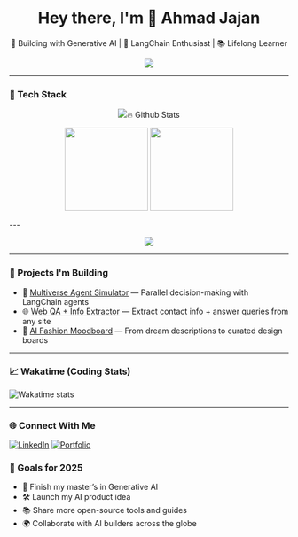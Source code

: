 <h1 align="center">Hey there, I'm 👋 Ahmad Jajan </h1>
<p align="center">🚀 Building with Generative AI | 🧠 LangChain Enthusiast | 📚 Lifelong Learner</p>

<p align="center">
  <img src="https://readme-typing-svg.herokuapp.com?font=Fira+Code&size=22&pause=1000&color=58A6FF&center=true&vCenter=true&width=435&lines=Welcome+to+my+AI+playground!." />
</p>

---

### 🧰 Tech Stack
<p align="center">
  <img src="https://skillicons.dev/icons?i=python,streamlit,fastapi,docker,git,github,vscode,langchain,Gen AI />
</p>

---

### 🔥 Github Stats

<p align="center">
  <img height="150px" src="https://github-readme-stats.vercel.app/api?username=ahmedjajan93&show_icons=true&theme=tokyonight" />
  <img height="150px" src="https://github-readme-stats.vercel.app/api/top-langs/?username=ahmedjajan93&layout=compact&theme=tokyonight" />
</p>
---
<p align="center">
  <img src="https://github-readme-streak-stats.herokuapp.com/?user=ahmedjajan93&theme=tokyonight" />
</p>

---

### 🚀 Projects I'm Building

- 🧠 [Multiverse Agent Simulator](https://github.com/YOUR_USERNAME/multiverse-agent-simulator) — Parallel decision-making with LangChain agents  
- 🌐 [Web QA + Info Extractor](https://github.com/YOUR_USERNAME/web-info-ai) — Extract contact info + answer queries from any site  
- 🧵 [AI Fashion Moodboard](https://github.com/YOUR_USERNAME/ai-moodboard) — From dream descriptions to curated design boards  

---

### 📈 Wakatime (Coding Stats)

<!-- Optional: create Wakatime account -->
![Wakatime stats](https://github-readme-stats.vercel.app/api/wakatime?username=ahmedjajan93&theme=tokyonight)

---

### 🌐 Connect With Me
[![LinkedIn](https://img.shields.io/badge/-LinkedIn-0A66C2?style=flat-square&logo=linkedin&logoColor=white)](https://linkedin.com/in/ahmadjajan)
[![Portfolio](https://img.shields.io/badge/-Portfolio-000?style=flat-square&logo=vercel&logoColor=white)](https://share.streamlit.io/user/ahmedjajan93)

### 🎯 Goals for 2025

- 🚀 Finish my master’s in Generative AI  
- 🛠 Launch my AI product idea  
- 📚 Share more open-source tools and guides  
- 🌍 Collaborate with AI builders across the globe  




